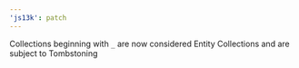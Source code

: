 ```yaml
---
'js13k': patch
---
```


Collections beginning with `_` are now considered Entity Collections and are subject to Tombstoning
